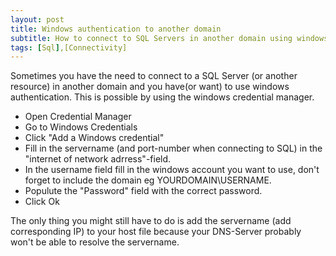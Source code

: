```yaml
---
layout: post
title: Windows authentication to another domain
subtitle: How to connect to SQL Servers in another domain using windows authentication.
tags: [Sql],[Connectivity]
---
```


Sometimes you have the need to connect to a SQL Server (or another resource) in another domain and you have(or want) to use windows authentication. 
This is possible by using the windows credential manager. 
- Open Credential Manager
- Go to Windows Credentials
- Click "Add a Windows credential"
- Fill in the servername (and port-number when connecting to SQL) in the "internet of network adrress"-field. 
- In the username field fill in the windows account you want to use, don't forget to include the domain eg YOURDOMAIN\USERNAME.
- Populute the "Password" field with the correct password.
- Click Ok

The only thing you might still have to do is add the servername (add corresponding IP) to your host file because your DNS-Server probably won't be able to resolve the servername. 




